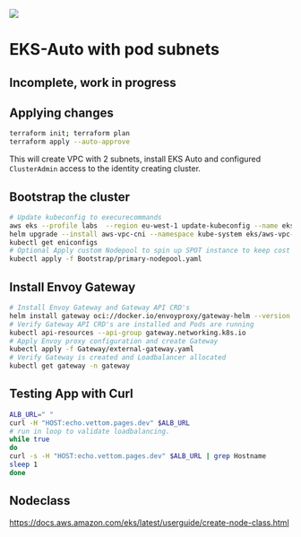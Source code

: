 [<img src="https://vettom-images.s3.eu-west-1.amazonaws.com/logo/vettom-banner.jpg">](https://vettom.pages.dev/)

# EKS-Auto with pod subnets

## Incomplete, work in progress


## Applying changes
```bash
terraform init; terraform plan
terraform apply --auto-approve
```
This will create VPC with 2 subnets, install EKS Auto and configured `ClusterAdmin` access to the identity creating cluster.

## Bootstrap the cluster
<!-- Subnet and Securitygroup Hardcoded, please update first -->
```bash
# Update kubeconfig to execurecommands
aws eks --profile labs  --region eu-west-1 update-kubeconfig --name eks-auto-demo
helm upgrade --install aws-vpc-cni --namespace kube-system eks/aws-vpc-cni -f ENI/eni-values.yaml
kubectl get eniconfigs
# Optional Apply custom Nodepool to spin up SPOT instance to keep cost down.
kubectl apply -f Bootstrap/primary-nodepool.yaml
```

## Install Envoy Gateway
```bash
# Install Envoy Gateway and Gateway API CRD's
helm install gateway oci://docker.io/envoyproxy/gateway-helm --version v0.0.0-latest -n gateway --create-namespace
# Verify Gateway API CRD's are installed and Pods are running
kubectl api-resources --api-group gateway.networking.k8s.io
# Apply Envoy proxy configuration and create Gateway
kubectl apply -f Gateway/external-gateway.yaml
# Verify Gateway is created and Loadbalancer allocated
kubectl get gateway -n gateway
```

## Testing App with Curl
```bash
ALB_URL=" "
curl -H "HOST:echo.vettom.pages.dev" $ALB_URL
# run in loop to validate loadbalancing.
while true
do
curl -s -H "HOST:echo.vettom.pages.dev" $ALB_URL | grep Hostname
sleep 1
done
```


## Nodeclass
https://docs.aws.amazon.com/eks/latest/userguide/create-node-class.html